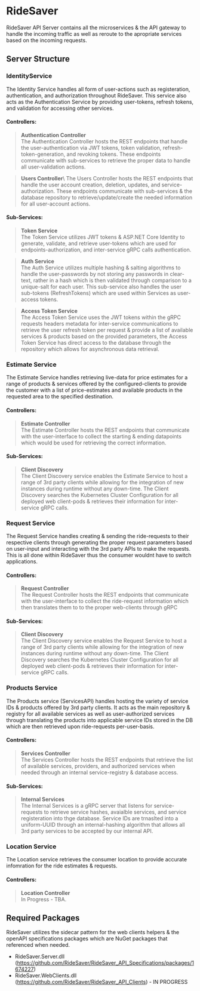 # RideSaver
RideSaver API Server contains all the microservices & the API gateway to handle the incoming traffic as well as reroute to the apropriate services based on the incoming requests.

## Server Structure

### IdentityService

The Identity Service handles all form of user-actions such as registeration, authentication, and authorization throughout RideSaver. This service also acts as the Authentication Service by providing user-tokens, refresh tokens, and validation for accessing other services. 

#### Controllers: 

> **Authentication Controller**\
The Authentication Controller hosts the REST endpoints that handle the user-authentication via JWT tokens, token validation, refresh-token-generation, and revoking tokens. These endpoints communicate with sub-services to retrieve the proper data to handle all user-validation actions.

> **Users Controller**\ 
The Users Controller hosts the REST endpoints that handle the user account creation, deletion, updates, and service-authorization. These endpoints communicate with sub-services & the database repository to retrieve/update/create the needed information for all user-account actions.

#### Sub-Services: 
> **Token Service**\
The Token Service utilizes JWT tokens & ASP.NET Core Identity to generate, validate, and retrieve user-tokens which are used for endpoints-authorization, and inter-service gRPC calls authentication. 

> **Auth Service**\
The Auth Service utilizes multiple hashing & salting algorithms to handle the user-passwords by not storing any passwords in clear-text, rather in a hash which is then validated through comparison to a unique-salt for each user. This sub-service also handles the user sub-tokens (RefreshTokens) which are used within Services as user-access tokens.

> **Access Token Service**\
The Access Token Service uses the JWT tokens within the gRPC requests headers metadata for inter-service communications to retrieve the user refresh token per request & provide a list of available services & products based on the provided parameters, the Access Token Service has direct access to the database through the repository which allows for asynchronous data retrieval. 

### Estimate Service

The Estimate Service handles retrieving live-data for price estimates for a range of products & services offered by the configured-clients to provide the customer with a list of price-estimates and available products in the requested area to the specified destination.

#### Controllers: 

> **Estimate Controller**\
The Estimate Controller hosts the REST endpoints that communicate with the user-interface to collect the starting & ending datapoints which would be used for retrieving the correct information.

#### Sub-Services: 
> **Client Discovery**\
The Client Discovery service enables the Estimate Service to host a range of 3rd party clients while allowing for the integration of new instances during runtime without any down-time. The Client Discovery searches the Kubernetes Cluster Configuration for all deployed web client-pods & retrieves their information for inter-service gRPC calls. 

### Request Service

The Request Service handles creating & sending the ride-requests to their respective clients through generating the proper request parameters based on user-input and interacting with the 3rd party APIs to make the requests. This is all done within RideSaver thus the consumer wouldnt have to switch applications.

#### Controllers: 
> **Request Controller**\
The Request Controller hosts the REST endpoints that communicate with the user-interface to collect the ride-request information which then translates them to to the proper web-clients through gRPC

#### Sub-Services: 
> **Client Discovery**\
The Client Discovery service enables the Request Service to host a range of 3rd party clients while allowing for the integration of new instances during runtime without any down-time. The Client Discovery searches the Kubernetes Cluster Configuration for all deployed web client-pods & retrieves their information for inter-service gRPC calls. 

### Products Service

The Products service (ServicesAPI) handles hosting the variety of service IDs & products offered by 3rd party clients. It acts as the main repository & registry for all available services as well as user-authorized services through translating the products into applicable service IDs stored in the DB which are then retrieved upon ride-requests per-user-basis. 

#### Controllers: 

> **Services Controller**\
The Services Controller hosts the REST endpoints that retrieve the list of available services, providers, and authorized services when needed through an internal service-registry & database access. 

#### Sub-Services: 
> **Internal Services**\
The Internal Services is a gRPC server that listens for service-requests to retrieve service hashes, avaialble services, and service registeration into thge database. Service IDs are trnaslted into a uniform-UUID through an internal-hashing algorithm that allows all 3rd party services to be accepted by our internal API.

### Location Service

The Location service retrieves the consumer location to provide accurate infomration for the ride estimates & requests.
#### Controllers: 

> **Location Controller**\
In Progress - TBA.

## Required Packages

RideSaver utilizes the sidecar pattern for the web clients helpers & the openAPI specifications packages which are NuGet packages that referenced when needed.
- RideSaver.Server.dll (https://github.com/RideSaver/RideSaver_API_Specifications/packages/1674227)
- RideSaver.WebClients.dll (https://github.com/RideSaver/RideSaver_API_Clients) - IN PROGRESS
